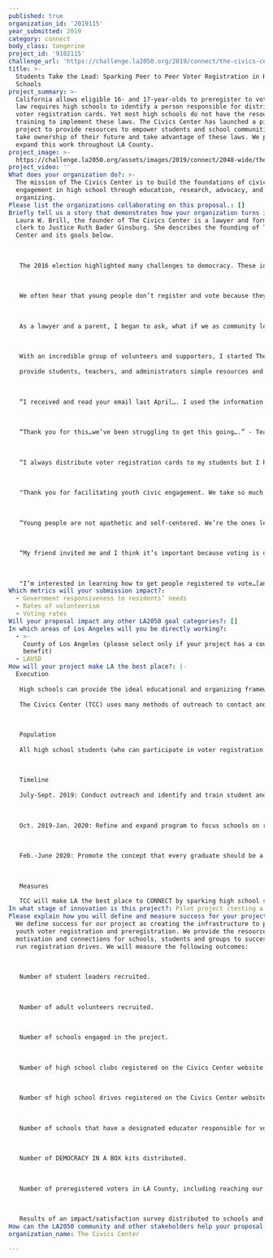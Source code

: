 ```yaml
---
published: true
organization_id: '2019115'
year_submitted: 2019
category: connect
body_class: tangerine
project_id: '9102115'
challenge_url: 'https://challenge.la2050.org/2019/connect/the-civics-center/'
title: >-
  Students Take the Lead: Sparking Peer to Peer Voter Registration in High
  Schools
project_summary: >-
  California allows eligible 16- and 17-year-olds to preregister to vote. State
  law requires high schools to identify a person responsible for distributing
  voter registration cards. Yet most high schools do not have the resources or
  training to implement these laws. The Civics Center has launched a pilot
  project to provide resources to empower students and school communities to
  take ownership of their future and take advantage of these laws. We propose to
  expand this work throughout LA County.
project_image: >-
  https://challenge.la2050.org/assets/images/2019/connect/2048-wide/the-civics-center.jpg
project_video: ''
What does your organization do?: >-
  The mission of The Civics Center is to build the foundations of civic
  engagement in high school through education, research, advocacy, and volunteer
  organizing.
Please list the organizations collaborating on this proposal.: []
Briefly tell us a story that demonstrates how your organization turns inspiration into impact.: >-
  Laura W. Brill, the founder of The Civics Center is a lawyer and former law
  clerk to Justice Ruth Bader Ginsburg. She describes the founding of The Civics
  Center and its goals below.
   
   
   
   The 2016 election highlighted many challenges to democracy. These include low rates of voter turnout and civic engagement, especially among young people. In the 2014 midterms, fewer than 10% Californians ages 18-24 voted. Only 50% of people ages 18-29 voted in the 2016 Presidential election.
   
   
   
   We often hear that young people don’t register and vote because they are apathetic. But young people care deeply, not just about their social media status, but also about climate change, education, college affordability, jobs, health care, and racial, gender and LGBT equality.
   
   
   
   As a lawyer and a parent, I began to ask, what if we as community leaders have failed to make voting accessible to young people? What if they’re just waiting to be asked?
   
   
   
   With an incredible group of volunteers and supporters, I started The Civics Center to 
   
   provide students, teachers, and administrators simple resources and basic training, to participate in civic life by leading voter registration drives. It turns out all we had to do was ask. And this is what we heard:
   
   
   
   “I received and read your email last April…. I used the information at my school to instill the voting process, purpose, and passion voting promotes in our country. My deepest appreciation on your email and how it impacted my role as a principal and citizen to the students at my school.” - Principal
   
   
   
   “Thank you for this…we’ve been struggling to get this going….” - Teacher
   
   
   
   “I always distribute voter registration cards to my students but I haven't received any this year. Do you know who I need to contact?” - Teacher
   
    
   
   "Thank you for facilitating youth civic engagement. We take so much inspiration from your voting initiatives!” - Student Club Leader 
   
    
   
   “Young people are not apathetic and self-centered. We’re the ones leading the marches.” - Student
   
    
   
   “My friend invited me and I think it’s important because voting is our future.” - Student
   
    
   
   "I’m interested in learning how to get people registered to vote…[and] in trying something new for a change.” - Student
Which metrics will your submission impact?:
  - Government responsiveness to residents’ needs
  - Rates of volunteerism
  - Voting rates
Will your proposal impact any other LA2050 goal categories?: []
In which areas of Los Angeles will you be directly working?:
  - >-
    County of Los Angeles (please select only if your project has a countywide
    benefit)
  - LAUSD
How will your project make LA the best place?: |-
  Execution
   
   High schools can provide the ideal educational and organizing framework through which to promote a culture of voting among young people. School clubs, which can continue from year to year, support peer-led efforts, helping teenagers develop leadership abilities and promoting social bonds while working toward common goals of voter registration and civic participation. 
   
   The Civics Center (TCC) uses many methods of outreach to contact and engage school communities. These include email messages to teachers and other educators, social media, a newsletter, and website. With additional funding, TCC will reach additional schools, create a model of effective peer-to-peer engagement that can be expanded throughout the County, and promote policies to support youth voter registration. Through in-person and online training workshops, TCC also will identify and train new student leaders to organize registration drives in their respective schools. TCC will provide online resources and a kit we call DEMOCRACY IN A BOX that delivers resources necessary to hold a voter registration drive and an incentive and recognition program to acknowledge and reward schools and students who reach registration goals.
   
   
   
   Population 
   
   All high school students (who can participate in voter registration drives regardless of voting eligibility), and students eligible to preregister or register to vote. Our goal is to distribute DEMOCRACY IN A BOX kits to 250 L.A. County high schools, each of which will pledge to register or preregister at least 100 students. The program has the capacity for substantial impact beyond the immediate population served, including influencing families and communities.
   
   
   
   Timeline 
   
   July-Sept. 2019: Conduct outreach and identify and train student and community volunteers to promote high school voter registration drives in fall 2019. Finalize DEMOCRACY IN A BOX kits and refine system for schools to register with TCC and provide feedback. Support efforts with social media.
   
   
   
   Oct. 2019-Jan. 2020: Refine and expand program to focus schools on registering students before the March 2020 primary election. Assist schools with get-out-the-vote campaigns.
   
   
   
   Feb.-June 2020: Promote the concept that every graduate should be a voter. By June of every year, schools should have encouraged eligible students to register multiple times in multiple ways. Train additional students and faculty to hold voter registration drives in fall 2020. Publish information about TCC’s learning. 
   
   
   
   Measures
   
   TCC will make LA the best place to CONNECT by sparking high school students to create social structures to increase rates of VOLUNTEERISM in the interest of improving VOTER PARTICIPATION while creating a strong civic culture steeped in a tradition of service and citizen responsibility. By increasing preregistration rates in LA County, TCC will help improve youth turnout, and ultimately make GOVERNMENT MORE RESPONSIVE. See item 12 for details on how we measure impact.
In what stage of innovation is this project?: Pilot project (testing a new idea on a small scale to prove feasibility)
Please explain how you will define and measure success for your project.: >-
  We define success for our project as creating the infrastructure to promote
  youth voter registration and preregistration. We provide the resources and
  motivation and connections for schools, students and groups to successfully
  run registration drives. We will measure the following outcomes:
   
   
   
   Number of student leaders recruited.
   
   
   
   Number of adult volunteers recruited.
   
   
   
   Number of schools engaged in the project.
   
   
   
   Number of high school clubs registered on the Civics Center website.
   
   
   
   Number of high school drives registered on the Civics Center website.
   
   
   
   Number of schools that have a designated educator responsible for voter registration.
   
   
   
   Number of DEMOCRACY IN A BOX kits distributed.
   
   
   
   Number of preregistered voters in LA County, including reaching our stated goal of 20% high school age voter registrations in LA County by November 2020.
   
   
   
   Results of an impact/satisfaction survey distributed to schools and clubs.
How can the LA2050 community and other stakeholders help your proposal succeed?: []
organization_name: The Civics Center

---
```

